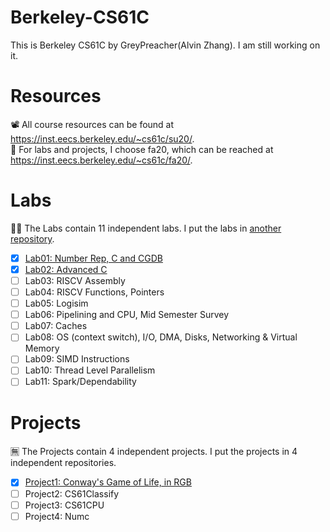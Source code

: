 # Berkeley-CS61C
This is Berkeley CS61C by GreyPreacher(Alvin Zhang). I am still working on it.

# Resources
📽 All course resources can be found at https://inst.eecs.berkeley.edu/~cs61c/su20/.  
📖 For labs and projects, I choose fa20, which can be reached at https://inst.eecs.berkeley.edu/~cs61c/fa20/.

# Labs
🐱‍👓 The Labs contain 11 independent labs. I put the labs in [another repository](https://github.com/GreyPreacher/Berkeley-CS61C-Lab).

- [x] [Lab01: Number Rep, C and CGDB](https://github.com/GreyPreacher/Berkeley-CS61C-Lab/tree/main/lab01)
- [x] [Lab02: Advanced C](https://github.com/GreyPreacher/Berkeley-CS61C-Lab/tree/main/lab02)
- [ ] Lab03: RISCV Assembly
- [ ] Lab04: RISCV Functions, Pointers
- [ ] Lab05: Logisim
- [ ] Lab06: Pipelining and CPU, Mid Semester Survey
- [ ] Lab07: Caches
- [ ] Lab08: OS (context switch), I/O, DMA, Disks, Networking & Virtual Memory
- [ ] Lab09: SIMD Instructions
- [ ] Lab10: Thread Level Parallelism
- [ ] Lab11: Spark/Dependability

# Projects
🈚 The Projects contain 4 independent projects. I put the projects in 4 independent repositories.
- [x] [Project1: Conway's Game of Life, in RGB](https://github.com/GreyPreacher/Berkeley-CS61C-fa20-proj1)
- [ ] Project2: CS61Classify
- [ ] Project3: CS61CPU
- [ ] Project4: Numc

